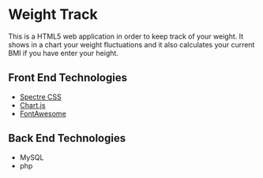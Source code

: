 # Weight Track #
This is a HTML5 web application in order to keep track of your weight.
It shows in a chart your weight fluctuations and it also calculates your current BMI if you have enter your height.

## Front End Technologies ##
* [Spectre CSS](https://github.com/picturepan2/spectre)
* [Chart.js](http://www.chartjs.org/)
* [FontAwesome](http://fontawesome.io/get-started/)

## Back End Technologies ##
* MySQL
* php